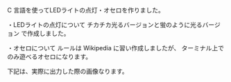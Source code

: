 C 言語を使ってLEDライトの点灯・オセロを作りました。

・LEDライトの点灯について
チカチカ光るバージョンと蛍のように光るバージョン
で作成しました。

・オセロについて
ルールは Wikipedia に習い作成しましたが、
ターミナル上でのみ遊べるオセロになります。

下記は、実際に出力した際の画像なります。
